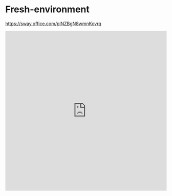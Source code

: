 # Fresh-environment
https://sway.office.com/plNZBgN8wmnKovrq
<iframe width="760px" height="500px" src="https://sway.office.com/s/plNZBgN8wmnKovrq/embed" frameborder="0" marginheight="0" marginwidth="0" max-width="100%" sandbox="allow-forms allow-modals allow-orientation-lock allow-popups allow-same-origin allow-scripts" scrolling="no" style="border: none; max-width: 100%; max-height: 100vh" allowfullscreen mozallowfullscreen msallowfullscreen webkitallowfullscreen></iframe>
